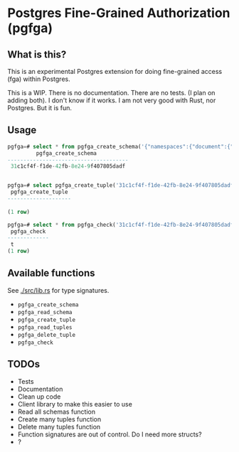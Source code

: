# Postgres Fine-Grained Authorization (pgfga)

## What is this?

This is an experimental Postgres extension for doing fine-grained access (fga)
within Postgres.

This is a WIP. There is no documentation. There are no tests. (I plan on adding
both). I don't know if it works. I am not very good with Rust, nor Postgres. But
it is fun.

## Usage

```sql
pgfga=# select * from pgfga_create_schema('{"namespaces":{"document":{"relations":{"viewer":[{"namespace":"user"}]},"permissions":{"can_view":{"union":[{"computedUserset":"viewer"},{"tupleToUserset":["parent","can_view"]}]}}},"user":{"relations":{},"permissions":{}}}}');
         pgfga_create_schema          
--------------------------------------
 31c1cf4f-f1de-42fb-8e24-9f407805dadf


pgfga=# select pgfga_create_tuple('31c1cf4f-f1de-42fb-8e24-9f407805dadf', 'document', '1', 'viewer', 'user', 'anya', '');
 pgfga_create_tuple 
--------------------
 
(1 row)

pgfga=# select * from pgfga_check('31c1cf4f-f1de-42fb-8e24-9f407805dadf', 'document', '1', 'viewer', 'user', 'anya', '');
 pgfga_check 
-------------
 t
(1 row)
```

## Available functions

See [./src/lib.rs](./src/lib.rs) for type signatures.

- `pgfga_create_schema`
- `pgfga_read_schema`
- `pgfga_create_tuple`
- `pgfga_read_tuples`
- `pgfga_delete_tuple`
- `pgfga_check`

## TODOs

- Tests
- Documentation
- Clean up code
- Client library to make this easier to use
- Read all schemas function
- Create many tuples function
- Delete many tuples function
- Function signatures are out of control. Do I need more structs?
- ?
